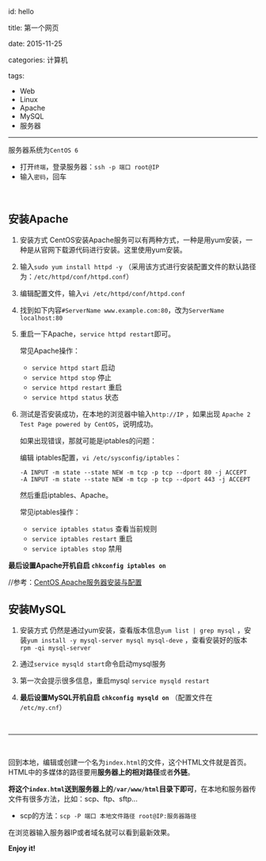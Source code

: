 id: hello

title: 第一个网页

date: 2015-11-25

categories: 计算机

tags:

- Web
- Linux
- Apache
- MySQL
- 服务器

---

服务器系统为`CentOS 6`

* 打开`终端`，登录服务器：`ssh -p 端口 root@IP`
* 输入`密码`，回车

<!--more-->

<br>

## 安装Apache

1. 安装方式
   CentOS安装Apache服务可以有两种方式，一种是用yum安装，一种是从官网下载源代码进行安装。这里使用yum安装。

2. 输入`sudo yum install httpd -y`
  （采用该方式进行安装配置文件的默认路径为：`/etc/httpd/conf/httpd.conf`）

3. 编辑配置文件，输入`vi /etc/httpd/conf/httpd.conf`

4. 找到如下内容`#ServerName www.example.com:80`，改为`ServerName localhost:80`

5. 重启一下Apache，`service httpd restart`即可。

   常见Apache操作：
   * `service httpd start` 启动
   * `service httpd stop` 停止
   * `service httpd restart` 重启
   * `service httpd status`  状态

6. 测试是否安装成功，在本地的浏览器中输入`http://IP` ，如果出现 `Apache 2 Test Page powered by CentOS`，说明成功。

   如果出现错误，那就可能是iptables的问题：

   编辑 iptables配置，`vi /etc/sysconfig/iptables`：

   ```
   -A INPUT -m state --state NEW -m tcp -p tcp --dport 80 -j ACCEPT
   -A INPUT -m state --state NEW -m tcp -p tcp --dport 443 -j ACCEPT
   ```

   然后重启iptables、Apache。

   常见iptables操作：
   - `service iptables status` 查看当前规则
   - `service iptables restart` 重启
   - `service iptables stop` 禁用

**最后设置Apache开机自启 `chkconfig iptables on `**

//参考：[CentOS Apache服务器安装与配置][]
<br>


## 安装MySQL

1. 安装方式
   仍然是通过yum安装，查看版本信息`yum list | grep mysql` ，安装`yum install -y mysql-server mysql mysql-deve` ，查看安装好的版本`rpm -qi mysql-server`

2. 通过`service mysqld start`命令启动mysql服务

3. 第一次会提示很多信息，重启mysql `service mysqld restart`

4. **最后设置MySQL开机自启 `chkconfig mysqld on`**
  （配置文件在 `/etc/my.cnf`）

<br>

------
<br>

回到本地，编辑或创建一个名为`index.html`的文件，这个HTML文件就是首页。HTML中的多媒体的路径要用**服务器上的相对路径**或者**外链**。

**将这个`index.html`送到服务器上的`/var/www/html`目录下即可**，在本地和服务器传文件有很多方法，比如：scp、ftp、sftp...

* scp的方法：`scp -P 端口 本地文件路径 root@IP:服务器路径`

在浏览器输入服务器IP或者域名就可以看到最新效果。
<br>

**Enjoy it!**


[CentOS Apache服务器安装与配置]: http://www.linuxidc.com/Linux/2014-01/95256.htm

<br><br>
